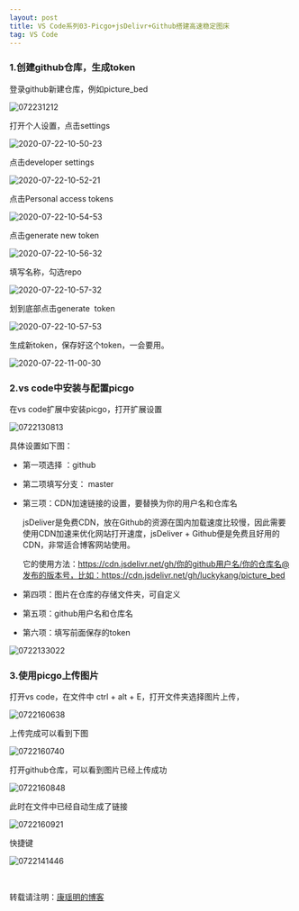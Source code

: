 ```yaml
---
layout: post
title: VS Code系列03-Picgo+jsDelivr+Github搭建高速稳定图床
tag: VS Code
---
```


### 1.创建github仓库，生成token
登录github新建仓库，例如picture_bed

![072231212](https://cdn.jsdelivr.net/gh/luckykang/picture_bed/blogs_images/072231212.png)

打开个人设置，点击settings

![2020-07-22-10-50-23](https://cdn.jsdelivr.net/gh/luckykang/picture_bed/blogs_images/2020-07-22-10-50-23.png)

点击developer settings

![2020-07-22-10-52-21](https://cdn.jsdelivr.net/gh/luckykang/picture_bed/blogs_images/2020-07-22-10-52-21.png)

点击Personal access tokens

![2020-07-22-10-54-53](https://cdn.jsdelivr.net/gh/luckykang/picture_bed/blogs_images/2020-07-22-10-54-53.png)

点击generate new token

![2020-07-22-10-56-32](https://cdn.jsdelivr.net/gh/luckykang/picture_bed/blogs_images/2020-07-22-10-56-32.png)

填写名称，勾选repo

![2020-07-22-10-57-32](https://cdn.jsdelivr.net/gh/luckykang/picture_bed/blogs_images/2020-07-22-10-57-32.png)

划到底部点击generate  token

![2020-07-22-10-57-53](https://cdn.jsdelivr.net/gh/luckykang/picture_bed/blogs_images/2020-07-22-10-57-53.png)

生成新token，保存好这个token，一会要用。

![2020-07-22-11-00-30](https://cdn.jsdelivr.net/gh/luckykang/picture_bed/blogs_images/2020-07-22-11-00-30.png)


### 2.vs code中安装与配置picgo
在vs code扩展中安装picgo，打开扩展设置

![0722130813](https://cdn.jsdelivr.net/gh/luckykang/picture_bed/blogs_images/0722130813.png)

具体设置如下图：

- 第一项选择 ：github

- 第二项填写分支： master

- 第三项：CDN加速链接的设置，要替换为你的用户名和仓库名

    jsDeliver是免费CDN，放在Github的资源在国内加载速度比较慢，因此需要使用CDN加速来优化网站打开速度，jsDeliver + Github便是免费且好用的CDN，非常适合博客网站使用。

    它的使用方法：https://cdn.jsdelivr.net/gh/你的github用户名/你的仓库名@发布的版本号，比如：https://cdn.jsdelivr.net/gh/luckykang/picture_bed

- 第四项：图片在仓库的存储文件夹，可自定义

- 第五项：github用户名和仓库名

- 第六项：填写前面保存的token

![0722133022](https://cdn.jsdelivr.net/gh/luckykang/picture_bed/blogs_images/0722133022.png)


### 3.使用picgo上传图片
打开vs code，在文件中 ctrl + alt + E，打开文件夹选择图片上传，

![0722160638](https://cdn.jsdelivr.net/gh/luckykang/picture_bed/blogs_images/0722160638.png)

上传完成可以看到下图

![0722160740](https://cdn.jsdelivr.net/gh/luckykang/picture_bed/blogs_images/0722160740.png)

打开github仓库，可以看到图片已经上传成功

![0722160848](https://cdn.jsdelivr.net/gh/luckykang/picture_bed/blogs_images/0722160848.png)

此时在文件中已经自动生成了链接

![0722160921](https://cdn.jsdelivr.net/gh/luckykang/picture_bed/blogs_images/0722160921.png)

快捷键

![0722141446](https://cdn.jsdelivr.net/gh/luckykang/picture_bed/blogs_images/0722141446.png)


<br>

转载请注明：[康瑶明的博客](https://luckykang.github.io) 







